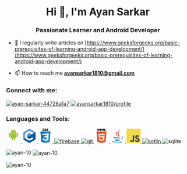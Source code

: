 <h1 align="center">Hi 👋, I'm Ayan Sarkar</h1>
<h3 align="center">Passionate Learner and Android Developer</h3>

- 📝 I regularly write articles on [https://www.geeksforgeeks.org/basic-prerequisites-of-learning-android-app-development/](https://www.geeksforgeeks.org/basic-prerequisites-of-learning-android-app-development/)

- 📫 How to reach me **ayansarkar1810@gmail.com**

<h3 align="left">Connect with me:</h3>
<p align="left">
<a href="https://linkedin.com/in/ayan-sarkar-44728a1a7" target="blank"><img align="center" src="https://cdn.jsdelivr.net/npm/simple-icons@3.0.1/icons/linkedin.svg" alt="ayan-sarkar-44728a1a7" height="30" width="40" /></a>
<a href="https://auth.geeksforgeeks.org/user/ayansarkar1810/profile" target="blank"><img align="center" src="https://cdn.jsdelivr.net/npm/simple-icons@3.0.1/icons/geeksforgeeks.svg" alt="ayansarkar1810/profile" height="30" width="40" /></a>
</p>

<h3 align="left">Languages and Tools:</h3>
<p align="left"> <a href="https://developer.android.com" target="_blank"> <img src="https://raw.githubusercontent.com/devicons/devicon/master/icons/android/android-original-wordmark.svg" alt="android" width="40" height="40"/> </a> <a href="https://www.cprogramming.com/" target="_blank"> <img src="https://raw.githubusercontent.com/devicons/devicon/master/icons/c/c-original.svg" alt="c" width="40" height="40"/> </a> <a href="https://www.w3schools.com/css/" target="_blank"> <img src="https://raw.githubusercontent.com/devicons/devicon/master/icons/css3/css3-original-wordmark.svg" alt="css3" width="40" height="40"/> </a> <a href="https://firebase.google.com/" target="_blank"> <img src="https://www.vectorlogo.zone/logos/firebase/firebase-icon.svg" alt="firebase" width="40" height="40"/> </a> <a href="https://git-scm.com/" target="_blank"> <img src="https://www.vectorlogo.zone/logos/git-scm/git-scm-icon.svg" alt="git" width="40" height="40"/> </a> <a href="https://www.w3.org/html/" target="_blank"> <img src="https://raw.githubusercontent.com/devicons/devicon/master/icons/html5/html5-original-wordmark.svg" alt="html5" width="40" height="40"/> </a> <a href="https://www.java.com" target="_blank"> <img src="https://raw.githubusercontent.com/devicons/devicon/master/icons/java/java-original.svg" alt="java" width="40" height="40"/> </a> <a href="https://www.sqlite.org/" target="_blank"><a href="https://developer.mozilla.org/en-US/docs/Web/JavaScript" target="_blank"> <img src="https://raw.githubusercontent.com/devicons/devicon/master/icons/javascript/javascript-original.svg" alt="javascript" width="40" height="40"/> </a> <a href="https://kotlinlang.org" target="_blank"> <img src="https://www.vectorlogo.zone/logos/kotlinlang/kotlinlang-icon.svg" alt="kotlin" width="40" height="40"/> </a> <img src="https://www.vectorlogo.zone/logos/sqlite/sqlite-icon.svg" alt="sqlite" width="40" height="40"/> </a> </p>

<p><img align="left" src="https://github-readme-stats.vercel.app/api/top-langs?username=ayan-10&show_icons=true&locale=en&layout=compact" alt="ayan-10" /></p>

<p>&nbsp;<img align="center" src="https://github-readme-stats.vercel.app/api?username=ayan-10&show_icons=true&locale=en" alt="ayan-10" /></p>

<p><img align="center" src="https://github-readme-streak-stats.herokuapp.com/?user=ayan-10&" alt="ayan-10" /></p>
